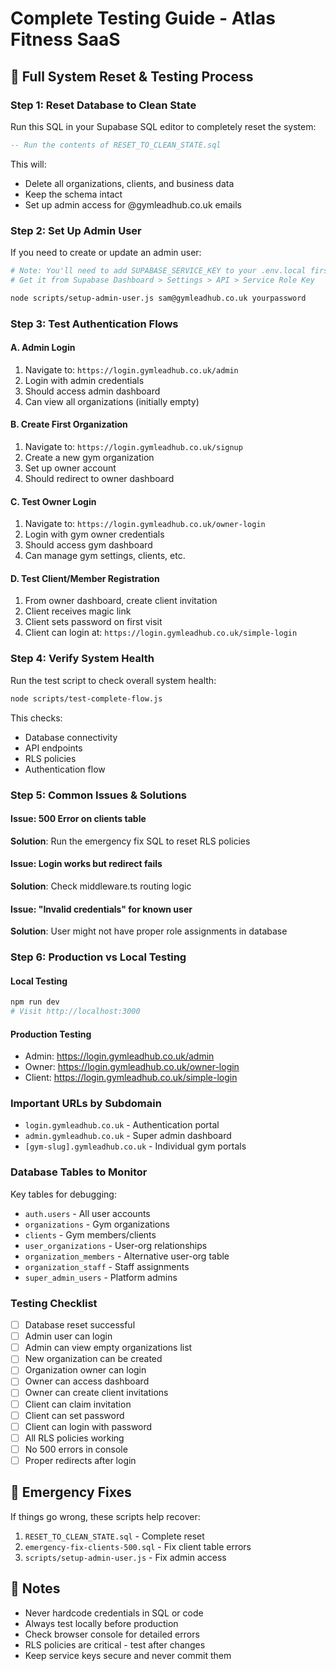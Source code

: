 # Complete Testing Guide - Atlas Fitness SaaS

## 🔄 Full System Reset & Testing Process

### Step 1: Reset Database to Clean State

Run this SQL in your Supabase SQL editor to completely reset the system:

```sql
-- Run the contents of RESET_TO_CLEAN_STATE.sql
```

This will:

- Delete all organizations, clients, and business data
- Keep the schema intact
- Set up admin access for @gymleadhub.co.uk emails

### Step 2: Set Up Admin User

If you need to create or update an admin user:

```bash
# Note: You'll need to add SUPABASE_SERVICE_KEY to your .env.local first
# Get it from Supabase Dashboard > Settings > API > Service Role Key

node scripts/setup-admin-user.js sam@gymleadhub.co.uk yourpassword
```

### Step 3: Test Authentication Flows

#### A. Admin Login

1. Navigate to: `https://login.gymleadhub.co.uk/admin`
2. Login with admin credentials
3. Should access admin dashboard
4. Can view all organizations (initially empty)

#### B. Create First Organization

1. Navigate to: `https://login.gymleadhub.co.uk/signup`
2. Create a new gym organization
3. Set up owner account
4. Should redirect to owner dashboard

#### C. Test Owner Login

1. Navigate to: `https://login.gymleadhub.co.uk/owner-login`
2. Login with gym owner credentials
3. Should access gym dashboard
4. Can manage gym settings, clients, etc.

#### D. Test Client/Member Registration

1. From owner dashboard, create client invitation
2. Client receives magic link
3. Client sets password on first visit
4. Client can login at: `https://login.gymleadhub.co.uk/simple-login`

### Step 4: Verify System Health

Run the test script to check overall system health:

```bash
node scripts/test-complete-flow.js
```

This checks:

- Database connectivity
- API endpoints
- RLS policies
- Authentication flow

### Step 5: Common Issues & Solutions

#### Issue: 500 Error on clients table

**Solution**: Run the emergency fix SQL to reset RLS policies

#### Issue: Login works but redirect fails

**Solution**: Check middleware.ts routing logic

#### Issue: "Invalid credentials" for known user

**Solution**: User might not have proper role assignments in database

### Step 6: Production vs Local Testing

#### Local Testing

```bash
npm run dev
# Visit http://localhost:3000
```

#### Production Testing

- Admin: https://login.gymleadhub.co.uk/admin
- Owner: https://login.gymleadhub.co.uk/owner-login
- Client: https://login.gymleadhub.co.uk/simple-login

### Important URLs by Subdomain

- `login.gymleadhub.co.uk` - Authentication portal
- `admin.gymleadhub.co.uk` - Super admin dashboard
- `[gym-slug].gymleadhub.co.uk` - Individual gym portals

### Database Tables to Monitor

Key tables for debugging:

- `auth.users` - All user accounts
- `organizations` - Gym organizations
- `clients` - Gym members/clients
- `user_organizations` - User-org relationships
- `organization_members` - Alternative user-org table
- `organization_staff` - Staff assignments
- `super_admin_users` - Platform admins

### Testing Checklist

- [ ] Database reset successful
- [ ] Admin user can login
- [ ] Admin can view empty organizations list
- [ ] New organization can be created
- [ ] Organization owner can login
- [ ] Owner can access dashboard
- [ ] Owner can create client invitations
- [ ] Client can claim invitation
- [ ] Client can set password
- [ ] Client can login with password
- [ ] All RLS policies working
- [ ] No 500 errors in console
- [ ] Proper redirects after login

## 🚨 Emergency Fixes

If things go wrong, these scripts help recover:

1. `RESET_TO_CLEAN_STATE.sql` - Complete reset
2. `emergency-fix-clients-500.sql` - Fix client table errors
3. `scripts/setup-admin-user.js` - Fix admin access

## 📝 Notes

- Never hardcode credentials in SQL or code
- Always test locally before production
- Check browser console for detailed errors
- RLS policies are critical - test after changes
- Keep service keys secure and never commit them
